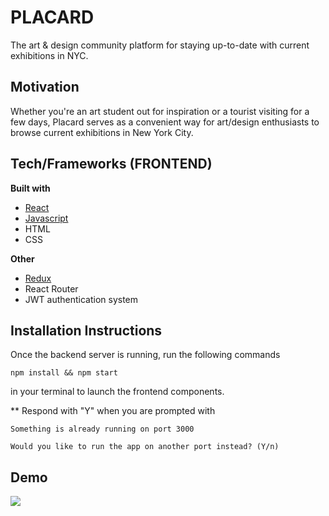 # PLACARD
The art & design community platform for staying up-to-date with current exhibitions in NYC.

## Motivation
Whether you're an art student out for inspiration or a tourist visiting for a few days, Placard serves as a convenient way for art/design enthusiasts to browse current exhibitions in New York City. 

## Tech/Frameworks (FRONTEND)
<b>Built with</b>
- [React](https://reactjs.org/)
- [Javascript](https://www.javascript.com/)
- HTML
- CSS

<b>Other</b>
- [Redux](https://redux.js.org/)
- React Router
- JWT authentication system

## Installation Instructions
Once the backend server is running, run the following commands 
```
npm install && npm start
```
in your terminal to launch the frontend components.


** Respond with "Y"  when you are prompted with
```
Something is already running on port 3000

Would you like to run the app on another port instead? (Y/n)
```

## Demo
![](placard-gify.gif)

